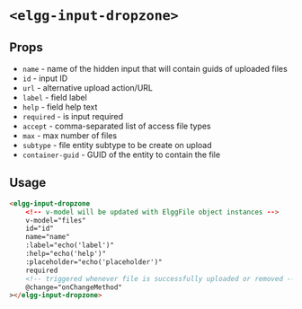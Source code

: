 # `<elgg-input-dropzone>`

## Props

 * `name` - name of the hidden input that will contain guids of uploaded files
 * `id` - input ID
 * `url` - alternative upload action/URL
 * `label` - field label
 * `help` - field help text
 * `required` - is input required
 * `accept` - comma-separated list of access file types
 * `max` - max number of files
 * `subtype` - file entity subtype to be create on upload
 * `container-guid` - GUID of the entity to contain the file
  
## Usage

```html
<elgg-input-dropzone
    <!-- v-model will be updated with ElggFile object instances -->
    v-model="files"
    id="id"
    name="name"
    :label="echo('label')"
    :help="echo('help')"
    :placeholder="echo('placeholder')"
    required
    <!-- triggered whenever file is successfully uploaded or removed -->
    @change="onChangeMethod"
></elgg-input-dropzone>
```

